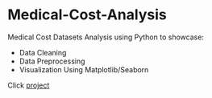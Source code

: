 # Medical-Cost-Analysis
Medical Cost Datasets Analysis using Python to showcase:
* Data Cleaning
* Data Preprocessing
* Visualization Using Matplotlib/Seaborn


Click [project](https://github.com/a-alejo/Medical-Cost-Analysis/blob/main/Medical%20Cost%20Analysis.ipynb)
